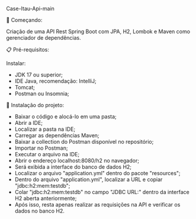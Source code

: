 Case-Itau-Api-main

🚀 Começando:

Criação de uma API Rest Spring Boot com JPA, H2, Lombok e Maven como gerenciador de dependências.

📋 Pré-requisitos:

Instalar:
- JDK 17 ou superior;
- IDE Java, recomendação: IntelliJ;
- Tomcat;
- Postman ou Insomnia;
  
🔧 Instalação do projeto:

 - Baixar o código e alocá-lo em uma pasta;
 - Abrir a IDE;
 - Localizar a pasta na IDE;
 - Carregar as dependências Maven;
 - Baixar a collection do Postman disponível no repositório;
 - Importar no Postman;
 - Executar o arquivo na IDE;
 - Abrir o endereço localhost:8080/h2 no navegador;
 - Será exibida a interface do banco de dados H2;
 - Localizar o arquivo "application.yml" dentro do pacote "resources";
 - Dentro do arquivo "application.yml", localizar a URL e copiar "jdbc:h2:mem:testdb";
 - Colar "jdbc:h2:mem:testdb" no campo "JDBC URL:" dentro da interface H2 aberta anteriormente;
 - Após isso, resta apenas realizar as requisições na API e verificar os dados no banco H2.
